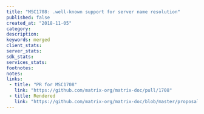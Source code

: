 ```yaml
---
title: "MSC1708: .well-known support for server name resolution"
published: false
created_at: "2018-11-05"
category:
description:
keywords: merged
client_stats:
server_stats:
sdk_stats:
services_stats:
footnotes:
notes:
links:
 - title: "PR for MSC1708"
   link: "https://github.com/matrix-org/matrix-doc/pull/1708"
 - title: Rendered
   link: "https://github.com/matrix-org/matrix-doc/blob/master/proposals/1708-well-known-for-federation.md"
---
```

